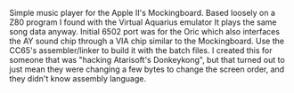 Simple music player for the Apple II's Mockingboard.
Based loosely on a Z80 program I found with the Virtual Aquarius emulator
It plays the same song data anyway.
Initial 6502 port was for the Oric which also interfaces
the AY sound chip through a VIA chip similar to the Mockingboard.
Use the CC65's assembler/linker to build it with the batch files.
I created this for someone that was "hacking Atarisoft's Donkeykong",
but that turned out to just mean they were changing a few bytes to change
the screen order, and they didn't know assembly language.
